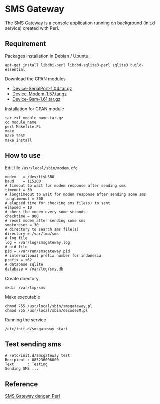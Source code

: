 # SMS Gateway

The SMS Gateway is a console application running on background (init.d service) created with Perl.

## Requirement

Packages installation in Debian / Ubuntu.

```
apt-get install libdbi-perl libdbd-sqlite3-perl sqlite3 build-essential
```

Download the CPAN modules

* [Device-SerialPort-1.04.tar.gz](https://cpan.metacpan.org/authors/id/C/CO/COOK/Device-SerialPort-1.04.tar.gz)
* [Device-Modem-1.57.tar.gz](https://cpan.metacpan.org/authors/id/C/CO/COSIMO/Device-Modem-1.57.tar.gz)
* [Device-Gsm-1.61.tar.gz](https://cpan.metacpan.org/authors/id/C/CO/COSIMO/Device-Gsm-1.61.tar.gz)

Installation for CPAN module

```
tar zxf module_name.tar.gz
cd module_name
perl Makefile.PL
make
make test
make install
```

## How to use

Edit file `/usr/local/sbin/modem.cfg`

```
modem   = /dev/ttyUSB0
baud    = 115200
# timeout to wait for modem response after sending sms
timeout = 30
# longtimeout to wait for modem response after sending some sms
longtimeout = 300
# elapsed time for checking sms file(s) to sent
elapsed = 10
# check the modem every some seconds
checktime = 900
# reset modem after sending some sms
smstoreset = 30
# directory to search sms file(s) 
directory = /var/tmp/sms
# log file
log = /var/log/smsgateway.log
# pid file
pid = /var/run/smsgateway.pid
# international prefix number for indonesia
prefix = +62
# database sqlite
database = /var/log/sms.db
```

Create directory

```
mkdir /var/tmp/sms
```

Make executable

```
chmod 755 /usr/local/sbin/smsgateway.pl
chmod 755 /usr/local/sbin/decodeSM.pl
```

Running the service

```
/etc/init.d/smsgateway start
```

## Test sending sms

```
# /etc/init.d/smsgateway test 
Recipient : 085236006000
Text      : Testing
Sending SMS ...
```

## Reference

[SMS Gateway dengan Perl](https://awarmanf.wordpress.com/2016/08/18/sms-gateway-dengan-perl/)


